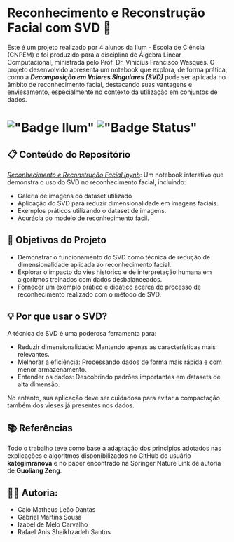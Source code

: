 # Reconhecimento e Reconstrução Facial com SVD 👤

Este é um projeto realizado por 4 alunos da Ilum - Escola de Ciência (CNPEM) e foi produzido para a disciplina de Álgebra Linear Computacional, ministrada pelo Prof. Dr. Vinicius Francisco Wasques. O projeto desenvolvido apresenta um notebook que explora, de forma prática, como a ***Decomposição em Valores Singulares (SVD)*** pode ser aplicada no âmbito de reconhecimento facial, destacando suas vantagens e enviesamento, especialmente no contexto da utilização em conjuntos de dados.

# !["Badge Ilum"](https://img.shields.io/badge/Ilum%20-%20purple) !["Badge Status"](https://img.shields.io/badge/Status-Em_constru%C3%A7%C3%A3o-yellow) 

## 📋 Conteúdo do Repositório
*[Reconhecimento e Reconstrução Facial.ipynb](https://github.com/Caiomld/Reconhecimento-Facial/blob/6c45203a951e28a8c1c7fb51dbffec9d5b07b994/Reconhecimento%20e%20Reconstru%C3%A7%C3%A3o%20Facial.ipynb)*: Um notebook interativo que demonstra o uso do SVD no reconhecimento facial, incluindo:

- Galeria de imagens do dataset utilizado
- Aplicação do SVD para reduzir dimensionalidade em imagens faciais.
- Exemplos práticos utilizando o dataset de imagens.
 - Acurácia do modelo de reconhecimento facil.

## 🧠 Objetivos do Projeto
- Demonstrar o funcionamento do SVD como técnica de redução de dimensionalidade aplicada ao reconhecimento facial.
- Explorar o impacto do viés histórico e de interpretação humana em algoritmos treinados com dados desbalanceados.
- Fornecer um exemplo prático e didático acerca do processo de reconhecimento realizado com o método de SVD.

## 💡 Por que usar o SVD?
A técnica de SVD é uma poderosa ferramenta para:

- Reduzir dimensionalidade: Mantendo apenas as características mais relevantes.
- Melhorar a eficiência: Processando dados de forma mais rápida e com menor armazenamento.
- Entender os dados: Descobrindo padrões importantes em datasets de alta dimensão.
  
No entanto, sua aplicação deve ser cuidadosa para evitar a compactação também dos vieses já presentes nos dados.

## 📚 Referências
Todo o trabalho teve como base a adaptação dos princípios adotados nas explicações e algoritmos disponibilizados no GitHub do usuário **kategimranova** e no paper encontrado na Springer Nature Link de autoria de **Guoliang Zeng**.

## 👥👥 Autoria: 
- Caio Matheus Leão Dantas
- Gabriel Martins Sousa
- Izabel de Melo Carvalho
- Rafael Anis Shaikhzadeh Santos 
